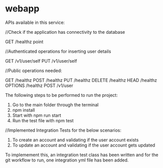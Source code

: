 # webapp

APIs available in this service:

//Check if the application has connectivity to the database

GET /healthz point

//Authenticated operations for inserting user details

GET /v1/user/self
PUT /v1/user/self

//Public operations needed:

GET /healthz
POST /healthz
PUT /healthz
DELETE /healthz
HEAD /healthz
OPTIONS /healthz
POST /v1/user

The following steps to be performed to run the project:

1. Go to the main folder through the terminal
2. npm install
3. Start with npm run start
4. Run the test file with npm test

//Implemented Integration Tests for the below scenarios:

1. To create an account and validating if the user account exists
2. To update an account and validating if the user account gets updated

To implemement this, an integration test class has been written and for the git workflow to run, one integration yml file has been added.
